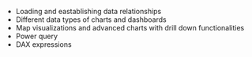 - Loading and eastablishing data relationships
- Different data types of charts and dashboards
- Map visualizations and advanced charts with drill down functionalities
- Power query
- DAX expressions
